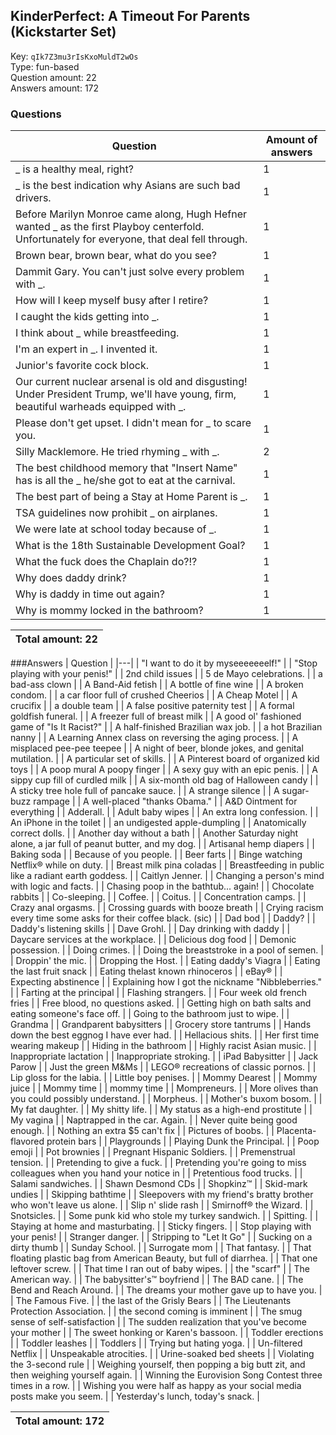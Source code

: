 ## KinderPerfect: A Timeout For Parents (Kickstarter Set)
Key: `qIk7Z3mu3rIsKxoMuldT2wOs`  
Type: fun-based  
Question amount: 22  
Answers amount: 172
### Questions
| Question | Amount of answers |
|---|---|
| _ is a healthy meal, right? | 1 |
| _ is the best indication why Asians are such bad drivers. | 1 |
| Before Marilyn Monroe came along, Hugh Hefner wanted _ as the first Playboy centerfold. Unfortunately for everyone, that deal fell through. | 1 |
| Brown bear, brown bear, what do you see? | 1 |
| Dammit Gary. You can't just solve every problem with _. | 1 |
| How will I keep myself busy after I retire? | 1 |
| I caught the kids getting into _. | 1 |
| I think about _ while breastfeeding. | 1 |
| I'm an expert in _. I invented it. | 1 |
| Junior's favorite cock block. | 1 |
| Our current nuclear arsenal is old and disgusting! Under President Trump, we'll have young, firm, beautiful warheads equipped with _. | 1 |
| Please don't get upset. I didn't mean for _ to scare you. | 1 |
| Silly Macklemore. He tried rhyming _ with _. | 2 |
| The best childhood memory that "Insert Name" has is all the _ he/she got to eat at the carnival. | 1 |
| The best part of being a Stay at Home Parent is _. | 1 |
| TSA guidelines now prohibit _ on airplanes. | 1 |
| We were late at school today because of _. | 1 |
| What is the 18th Sustainable Development Goal? | 1 |
| What the fuck does the Chaplain do?!? | 1 |
| Why does daddy drink? | 1 |
| Why is daddy in time out again? | 1 |
| Why is mommy locked in the bathroom? | 1 |

|Total amount: 22|
|---|

###Answers
| Question |
|---|
| "I want to do it by myseeeeeeelf!" |
| "Stop playing with your penis!" |
| 2nd child issues |
| 5 de Mayo celebrations. |
| a bad-ass clown |
| A Band-Aid fetish |
| A bottle of fine wine |
| A broken condom. |
| a car floor full of crushed Cheerios |
| A Cheap Motel |
| A crucifix |
| a double team |
| A false positive paternity test |
| A formal goldfish funeral. |
| A freezer full of breast milk |
| A good ol' fashioned game of "Is It Racist?" |
| A half-finished Brazilian wax job. |
| a hot Brazilian nanny |
| A Learning Annex class on reversing the aging process. |
| A misplaced pee-pee teepee |
| A night of beer, blonde jokes, and genital mutilation. |
| A particular set of skills. |
| A Pinterest board of organized kid toys |
| A poop mural A poopy finger |
| A sexy guy with an epic penis. |
| A sippy cup fill of curdled milk |
| A six-month old bag of Halloween candy |
| A sticky tree hole full of pancake sauce. |
| A strange silence |
| A sugar-buzz rampage |
| A well-placed "thanks Obama." |
| A&D Ointment for everything |
| Adderall. |
| Adult baby wipes |
| An extra long confession. |
| An iPhone in the toilet |
| an undigested apple-dumpling |
| Anatomically correct dolls. |
| Another day without a bath |
| Another Saturday night alone, a jar full of peanut butter, and my dog. |
| Artisanal hemp diapers |
| Baking soda |
| Because of you people. |
| Beer farts |
| Binge watching Netflix® while on duty. |
| Breast milk pina coladas |
| Breastfeeding in public like a radiant earth goddess. |
| Caitlyn Jenner. |
| Changing a person's mind with logic and facts. |
| Chasing poop in the bathtub... again! |
| Chocolate rabbits |
| Co-sleeping. |
| Coffee. |
| Coitus. |
| Concentration camps. |
| Crazy anal orgasms. |
| Crossing guards with booze breath |
| Crying racism every time some asks for their coffee black. (sic) |
| Dad bod |
| Daddy? |
| Daddy's listening skills |
| Dave Grohl. |
| Day drinking with daddy |
| Daycare services at the workplace. |
| Delicious dog food |
| Demonic possession. |
| Doing crimes. |
| Doing the breaststroke in a pool of semen. |
| Droppin' the mic. |
| Dropping the Host. |
| Eating daddy's Viagra |
| Eating the last fruit snack |
| Eating thelast known rhinoceros |
| eBay® |
| Expecting abstinence |
| Explaining how I got the nickname "Nibbleberries." |
| Farting at the principal |
| Flashing strangers. |
| Four week old french fries |
| Free blood, no questions asked. |
| Getting high on bath salts and eating someone's face off. |
| Going to the bathroom just to wipe. |
| Grandma |
| Grandparent babysitters |
| Grocery store tantrums |
| Hands down the best eggnog I have ever had. |
| Hellacious shits. |
| Her first time wearing makeup |
| Hiding in the bathroom |
| Highly racist Asian music. |
| Inappropriate lactation |
| Inappropriate stroking. |
| iPad Babysitter |
| Jack Parow |
| Just the green M&Ms |
| LEGO® recreations of classic pornos. |
| Lip gloss for the labia. |
| Little boy penises. |
| Mommy Dearest |
| Mommy juice |
| Mommy time |
| mommy time |
| Mompreneurs. |
| More olives than you could possibly understand. |
| Morpheus. |
| Mother's buxom bosom. |
| My fat daughter. |
| My shitty life. |
| My status as a high-end prostitute |
| My vagina |
| Naptrapped in the car. Again. |
| Never quite being good enough. |
| Nothing an extra $5 can't fix |
| Pictures of boobs. |
| Placenta-flavored protein bars |
| Playgrounds |
| Playing Dunk the Principal. |
| Poop emoji |
| Pot brownies |
| Pregnant Hispanic Soldiers. |
| Premenstrual tension. |
| Pretending to give a fuck. |
| Pretending you're going to miss colleagues when you hand your notice in |
| Pretentious food trucks. |
| Salami sandwiches. |
| Shawn Desmond CDs |
| Shopkinz™ |
| Skid-mark undies |
| Skipping bathtime |
| Sleepovers with my friend's bratty brother who won't leave us alone. |
| Slip n' slide rash |
| Smirnoff® the Wizard. |
| Snotsicles. |
| Some punk kid who stole my turkey sandwich. |
| Spitting. |
| Staying at home and masturbating. |
| Sticky fingers. |
| Stop playing with your penis! |
| Stranger danger. |
| Stripping to "Let It Go" |
| Sucking on a dirty thumb |
| Sunday School. |
| Surrogate mom |
| That fantasy. |
| That floating plastic bag from American Beauty, but full of diarrhea. |
| That one leftover screw. |
| That time I ran out of baby wipes. |
| the "scarf" |
| The American way. |
| The babysitter's™ boyfriend |
| The BAD cane. |
| The Bend and Reach Around. |
| The dreams your mother gave up to have you. |
| The Famous Five. |
| the last of the Grisly Bears |
| The Lieutenants Protection Association. |
| the second coming is imminent |
| The smug sense of self-satisfaction |
| The sudden realization that you've become your mother |
| The sweet honking or Karen's bassoon. |
| Toddler erections |
| Toddler leashes |
| Toddlers |
| Trying but hating yoga. |
| Un-filtered Netflix |
| Unspeakable atrocities. |
| Urine-soaked bed sheets |
| Violating the 3-second rule |
| Weighing yourself, then popping a big butt zit, and then weighing yourself again. |
| Winning the Eurovision Song Contest three times in a row. |
| Wishing you were half as happy as your social media posts make you seem. |
| Yesterday's lunch, today's snack. |

|Total amount: 172|
|---|